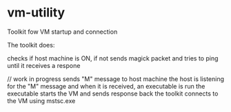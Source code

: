 # vm-utility
Toolkit fow VM startup and connection

The toolkit does:

  checks if host machine is ON, if not sends magick packet and tries to ping until it receives a respone
  
  // work in progress
  sends "M" message to host machine
  the host is listening for the "M" message and when it is received, an executable is run
  the executable starts the VM and sends response back
  the toolkit connects to the VM using mstsc.exe
